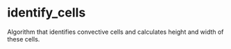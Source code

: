 # identify_cells

Algorithm that identifies convective cells and calculates height and width of these cells.